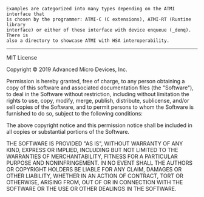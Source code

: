 ```
Examples are categorized into many types depending on the ATMI interface that
is chosen by the programmer: ATMI-C (C extensions), ATMI-RT (Runtime library
interface) or either of these interface with device enqueue (_denq). There is
also a directory to showcase ATMI with HSA interoperability.
```

----------
MIT License 

Copyright © 2019 Advanced Micro Devices, Inc.  

Permission is hereby granted, free of charge, to any person obtaining a copy of this software and associated documentation files (the "Software"), to deal in the Software
without restriction, including without limitation the rights to use, copy, modify, merge, publish, distribute, sublicense, and/or sell copies of the Software, and to permit
persons to whom the Software is furnished to do so, subject to the following conditions:

The above copyright notice and this permission notice shall be included in all copies or substantial portions of the Software.

THE SOFTWARE IS PROVIDED "AS IS", WITHOUT WARRANTY OF ANY KIND, EXPRESS OR IMPLIED, INCLUDING BUT NOT LIMITED TO THE WARRANTIES OF MERCHANTABILITY, FITNESS FOR A PARTICULAR
PURPOSE AND NONINFRINGEMENT. IN NO EVENT SHALL THE AUTHORS OR COPYRIGHT HOLDERS BE LIABLE FOR ANY CLAIM, DAMAGES OR OTHER LIABILITY, WHETHER IN AN ACTION OF CONTRACT, TORT OR
OTHERWISE, ARISING FROM, OUT OF OR IN CONNECTION WITH THE SOFTWARE OR THE USE OR OTHER DEALINGS IN THE SOFTWARE.
```
